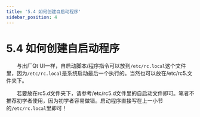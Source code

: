 ```yaml
---
title: '5.4 如何创建自启动程序'
sidebar_position: 4
---
```


# 5.4 如何创建自启动程序

&emsp;&emsp;与出厂Qt UI一样，自启动脚本/程序指令可以放到`/etc/rc.local`这个文件里，因为`/etc/rc.local`是系统启动最后一个执行的。当然也可以放在/etc/rc5.文件夹下。

&emsp;&emsp;若要放在rc5.d文件夹下，请参考/etc/rc5.d文件里的自启动文件即可。笔者不推荐初学者使用，因为初学者容易做错。启动程序直接写在上一小节的`/etc/rc.local`里即可！
